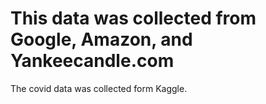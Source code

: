 # This data was collected from Google, Amazon, and Yankeecandle.com

The covid data was collected form Kaggle. 
